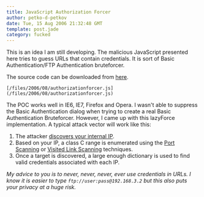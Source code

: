 ```yaml
---
title: JavaScript Authorization Forcer
author: petko-d-petkov
date: Tue, 15 Aug 2006 21:32:48 GMT
template: post.jade
category: fucked
---
```


This is an idea I am still developing. The malicious JavaScript presented here tries to guess URLs that contain credentials. It is sort of Basic Authentication/FTP Authentication bruteforcer.

The source code can be downloaded from [here](/files/2006/08/authorizationforcer.js).

    [/files/2006/08/authorizationforcer.js](/files/2006/08/authorizationforcer.js)

The POC works well in IE6, IE7, Firefox and Opera. I wasn't able to suppress the Basic Authentication dialog when trying to create a real Basic Authentication Bruteforcer. However, I came up with this lazyForce implementation. A typical attack vector will work like this:

1.  The attacker [discovers your internal IP](/blog/javascript-address-info).
2.  Based on your IP, a class C range is enumerated using the [Port Scanning](/blog/javascript-port-scanner) or [Visited Link Scanning](/blog/javascript-visited-link-scanner) techniques.
3.  Once a target is discovered, a large enough dictionary is used to find valid credentials associated with each IP.

_My advice to you is to never, never, never, ever use credentials in URLs. I know it is easier to type `ftp://user:pass@192.168.3.2` but this also puts your privacy at a huge risk._
